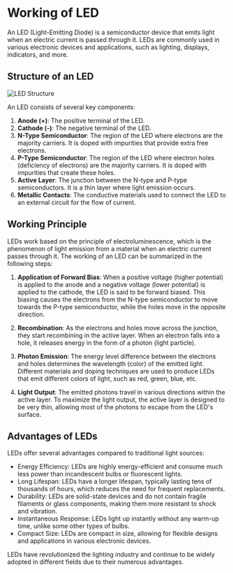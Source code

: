 # Working of LED

An LED (Light-Emitting Diode) is a semiconductor device that emits light when an electric current is passed through it. LEDs are commonly used in various electronic devices and applications, such as lighting, displays, indicators, and more.

## Structure of an LED

![LED Structure](https://external-content.duckduckgo.com/iu/?u=https%3A%2F%2Flamphq.com%2Fwp-content%2Fuploads%2Flight-emitting-diode-functional-principle-828x350.jpg&f=1&nofb=1&ipt=7230b31adc96a07a932eafc057af8f6b7f1a3226a587becdb022e91d8dc10186&ipo=images)

An LED consists of several key components:

1. **Anode (+)**: The positive terminal of the LED.
2. **Cathode (-)**: The negative terminal of the LED.
3. **N-Type Semiconductor**: The region of the LED where electrons are the majority carriers. It is doped with impurities that provide extra free electrons.
4. **P-Type Semiconductor**: The region of the LED where electron holes (deficiency of electrons) are the majority carriers. It is doped with impurities that create these holes.
5. **Active Layer**: The junction between the N-type and P-type semiconductors. It is a thin layer where light emission occurs.
6. **Metallic Contacts**: The conductive materials used to connect the LED to an external circuit for the flow of current.

## Working Principle

LEDs work based on the principle of electroluminescence, which is the phenomenon of light emission from a material when an electric current passes through it. The working of an LED can be summarized in the following steps:

1. **Application of Forward Bias**: When a positive voltage (higher potential) is applied to the anode and a negative voltage (lower potential) is applied to the cathode, the LED is said to be forward biased. This biasing causes the electrons from the N-type semiconductor to move towards the P-type semiconductor, while the holes move in the opposite direction.

2. **Recombination**: As the electrons and holes move across the junction, they start recombining in the active layer. When an electron falls into a hole, it releases energy in the form of a photon (light particle).

3. **Photon Emission**: The energy level difference between the electrons and holes determines the wavelength (color) of the emitted light. Different materials and doping techniques are used to produce LEDs that emit different colors of light, such as red, green, blue, etc.

4. **Light Output**: The emitted photons travel in various directions within the active layer. To maximize the light output, the active layer is designed to be very thin, allowing most of the photons to escape from the LED's surface.

## Advantages of LEDs

LEDs offer several advantages compared to traditional light sources:

- Energy Efficiency: LEDs are highly energy-efficient and consume much less power than incandescent bulbs or fluorescent lights.
- Long Lifespan: LEDs have a longer lifespan, typically lasting tens of thousands of hours, which reduces the need for frequent replacements.
- Durability: LEDs are solid-state devices and do not contain fragile filaments or glass components, making them more resistant to shock and vibration.
- Instantaneous Response: LEDs light up instantly without any warm-up time, unlike some other types of bulbs.
- Compact Size: LEDs are compact in size, allowing for flexible designs and applications in various electronic devices.

LEDs have revolutionized the lighting industry and continue to be widely adopted in different fields due to their numerous advantages.
